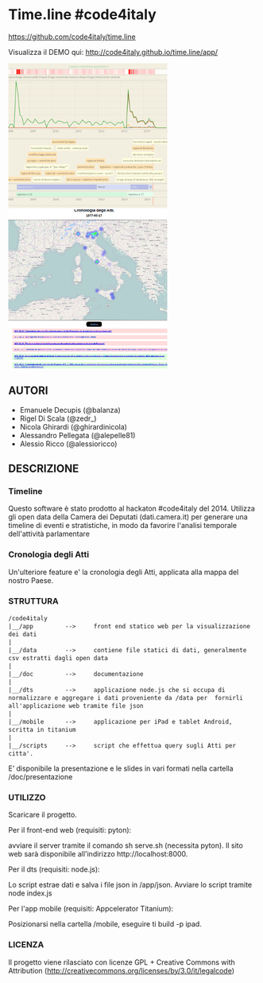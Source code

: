 # Time.line #code4italy

https://github.com/code4italy/time.line

Visualizza il DEMO qui: http://code4italy.github.io/time.line/app/

![alt tag](https://raw.githubusercontent.com/code4italy/time.line/master/esempio1.png)
![alt tag](https://raw.githubusercontent.com/code4italy/time.line/master/esempio2.png)


## AUTORI

- Emanuele Decupis (@balanza)
- Rigel Di Scala (@zedr_)
- Nicola Ghirardi (@ghirardinicola)
- Alessandro Pellegata (@alepelle81)
- Alessio Ricco (@alessioricco)


## DESCRIZIONE

### Timeline
Questo software è stato prodotto al hackaton #code4italy del 2014. Utilizza gli open data della Camera dei Deputati (dati.camera.it) per generare una timeline di eventi e stratistiche, in modo da favorire l'analisi temporale dell'attività parlamentare

### Cronologia degli Atti
Un'ulteriore feature e' la cronologia degli Atti, applicata alla mappa del nostro Paese.

### STRUTTURA

    /code4italy
    |__/app         -->     front end statico web per la visualizzazione dei dati
    |
    |__/data        -->     contiene file statici di dati, generalmente csv estratti dagli open data
    |
    |__/doc         -->     documentazione
    |
    |__/dts         -->     applicazione node.js che si occupa di normalizzare e aggregare i dati proveniente da /data per  fornirli all'applicazione web tramite file json
    |
    |__/mobile      -->     applicazione per iPad e tablet Android, scritta in titanium
    |
    |__/scripts     -->     script che effettua query sugli Atti per citta'.


E’ disponibile la presentazione e le slides in vari formati nella cartella
/doc/presentazione


### UTILIZZO
Scaricare il progetto.

Per il front-end web (requisiti: pyton):

avviare il server tramite il comando sh serve.sh (necessita pyton). Il sito web sarà disponibile all'indirizzo http://localhost:8000.

Per il dts (requisiti: node.js):

Lo script estrae  dati e salva i file json in /app/json. Avviare lo script tramite node index.js

Per l'app mobile (requisiti: Appcelerator Titanium):

Posizionarsi nella cartella /mobile, eseguire ti build -p ipad.

### LICENZA
Il progetto viene rilasciato con licenze GPL + Creative Commons with Attribution (http://creativecommons.org/licenses/by/3.0/it/legalcode)
